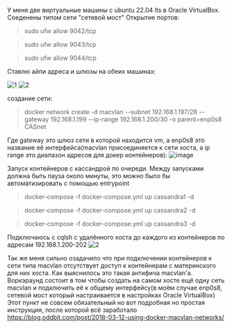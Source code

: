 У меня две виртуальные машины с ubuntu 22.04 lts в Oracle VirtualBox. Соеденены типом сети "сетевой мост"
Открытие портов:
>sudo ufw allow 9042/tcp

>sudo ufw allow 9043/tcp

>sudo ufw allow 9044/tcp

Ставлю айпи адреса и шлюзы на обеих машинах:

![1](https://github.com/Naverx/docker-cassandra/assets/14109161/e9bf2851-70cb-4ec5-8914-71fc1aa387c8)
![2](https://github.com/Naverx/docker-cassandra/assets/14109161/2561af93-47c6-45f1-a2c4-80070ca8cc04)

создание сети:
> docker network create -d macvlan --subnet 192.168.1.197/28 --gateway 192.168.1.199 --ip-range 192.168.1.200/30 -o parent=enp0s8 CASnet

Где gateway это шлюз сети в которой находится vm, а enp0s8 это название её интерфейса(macvlan присоединяется к сети хоста, а ip range это диапазон адресов для докер контейнеров):
![image](https://github.com/Naverx/docker-cassandra/assets/14109161/d1422084-af7f-46e6-bbb6-da8abe4692e1)

Запуск контейнеров с кассандрой по очереди. Между запусками должна быть пауза около минуты, это можно было бы автоматизировать с помощью entrypoint

>docker-compose -f docker-compose.yml up cassandra1 -d

>docker-compose -f docker-compose.yml up cassandra2 -d

>docker-compose -f docker-compose.yml up cassandra3 -d


Подключаюсь с cqlsh с удалённого хоста до каждого из контейнеров по адресам 192.168.1.200-202
![2](https://github.com/Naverx/docker-cassandra/assets/14109161/a77e41fc-afb0-4435-9495-51bb10712fb7)

Так же меня сильно озадачило что при подключении контейнеров к сети типа macvlan отсутствует доступ к контейнерам с материнского для них хоста. Как выяснилось это такая антифича macvlan'a. Воркэраунд состоит в том чтобы создать на самом хосте ещё одну сеть macvlan и подключить её к общему интерфейсу(в моём случае enp0s8, сетевой мост который настраивается в настройках Oracle VirtualBox)
Этот пункт не совсем обязательный но вот подробная но простая инструкция, после которой всё заработало
https://blog.oddbit.com/post/2018-03-12-using-docker-macvlan-networks/

